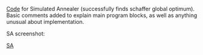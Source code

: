 [Code][code] for Simulated Annealer (successfully finds schaffer global optimum).  
Basic comments added to explain main program blocks, as well as anything unusual about implementation.

SA screenshot:

[SA]

[code]: <https://github.com/ahill6/fss16adh/blob/master/code/4/annealer.py>
[SA]: https://github.com/ahill6/fss16adh/blob/master/code/4/screenshots/hill_annealer.png
